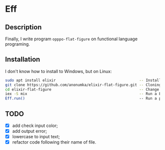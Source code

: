 # Eff

## Description

Finally, I write program `opppo-flat-figure` on functional language programing.
 
## Installation

I don't know how to install to Windows, but on Linux:

```sh
sudo apt install elixir                                      -- Install Elixir
git clone https://github.com/anonumka/elixir-flat-figure.git -- Cloning a project
cd elixir-flat-figure                                        -- Change directory to project
iex -S mix                                                   -- Run a Elixir
Eff.run()                                                    -- Run a program
```

## TODO

- [x] add check input color;
- [x] add output error;
- [x] lowercase to input text;
- [x] refactor code following their name of file.
